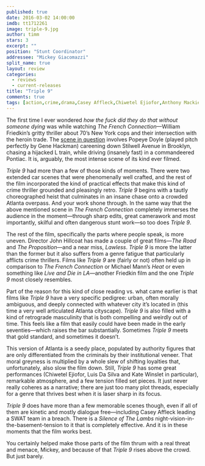 ```yaml
---
published: true
date: 2016-03-02 14:00:00
imdb: tt1712261
image: triple-9.jpg
author: timm
stars: 3
excerpt: ""
position: "Stunt Coordinator"
addressee: "Mickey Giacomazzi"
split_name: true
layout: review
categories: 
  - reviews
  - current-releases
title: "Triple 9"
comments: true
tags: [action,crime,drama,Casey Affleck,Chiwetel Ejiofor,Anthony Mackie]
---
```

The first time I ever wondered _how the fuck did they do that without someone dying_ was while watching _The French Connection_—William Friedkin’s gritty thriller about 70’s New York cops and their intersection with the heroin trade. The [scene in question](https://www.youtube.com/watch?v=2TVyJ-51jzc) involves Popeye Doyle (played pitch perfectly by Gene Hackman) careening down Stilwell Avenue in Brooklyn, chasing a hijacked L train, while driving (insanely fast) in a commandeered Pontiac. It is, arguably, the most intense scene of its kind ever filmed.

_Triple 9_ had more than a few of those kinds of moments. There were two extended car scenes that were phenomenally well crafted, and the rest of the film incorporated the kind of practical effects that make this kind of crime thriller grounded and pleasingly retro. _Triple 9_ begins with a tautly choreographed heist that culminates in an insane chase onto a crowded Atlanta overpass. And your work shone through. In the same way that the above mentioned scene in _The French Connection_ completely immerses the audience in the moment—through sharp edits, great camerawork and most importantly, skilful and often dangerous stunt work—so too does _Triple 9_.

The rest of the film, specifically the parts where people speak, is more uneven. Director John Hillcoat has made a couple of great films—_The Road_ and _The Proposition_—and a near miss, _Lawless_. _Triple 9_ is more the latter than the former but it also suffers from a genre fatigue that particularly afflicts crime thrillers. Films like _Triple 9_ are (fairly or not) often held up in comparison to _The French Connection_ or Michael Mann’s _Heat_ or even something like _Live and Die in LA_—another Friedkin film and the one _Triple 9_ most closely resembles.

Part of the reason for this kind of close reading vs. what came earlier is that films like _Triple 9_ have a very specific pedigree: urban, often morally ambiguous, and deeply connected with whatever city it’s located in (this time a very well articulated Atlanta cityscape). _Triple 9_ is also filled with a kind of retrograde masculinity that is both compelling and weirdly out of time. This feels like a film that easily could have been made in the early seventies—which raises the bar substantially. Sometimes _Triple 9_ meets that gold standard, and sometimes it doesn’t.

This version of Atlanta is a seedy place, populated by authority figures that are only differentiated from the criminals by their institutional veneer. That moral greyness is multiplied by a whole slew of shifting loyalties that, unfortunately, also slow the film down. Still, _Triple 9_ has some great performances (Chiwetel Ejiofor, Luis Da Silva and Kate Winslet in particular), remarkable atmosphere, and a few tension filled set pieces. It just never really coheres as a narrative; there are just too many plot threads, especially for a genre that thrives best when it is laser sharp in its focus. 

_Triple 9_ does have more than a few memorable scenes though, even if all of them are kinetic and mostly dialogue free—including Casey Affleck leading a SWAT team in a breach. There is a _Silence of The Lambs_ night-vision-in-the-basement-tension to it that is completely effective. And it is in these moments that the film works best.

You certainly helped make those parts of the film thrum with a real threat and menace, Mickey, and because of that _Triple 9_ rises above the crowd. But just barely.